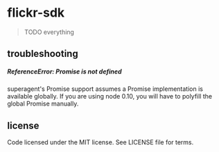 # flickr-sdk

> TODO everything

## troubleshooting

##### ReferenceError: Promise is not defined

superagent's Promise support assumes a Promise implementation is available globally. If you are using node 0.10, you will have to polyfill the global Promise manually.

## license

Code licensed under the MIT license. See LICENSE file for terms.
